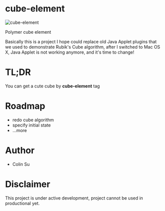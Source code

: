 cube-element
============

![cube-element](https://cloud.githubusercontent.com/assets/374786/3767164/da5a5002-18ca-11e4-9d98-49053f6ac4e0.png)

Polymer cube element

Basically this is a project I hope could replace old Java Applet plugins that we used to demonstrate Rubik's Cube algorithm, after I switched to Mac OS X, Java Applet is not working anymore, and it's time to change!


# TL;DR

You can get a cute cube by **cube-element** tag

# Roadmap

* redo cube algorithm
* specify initial state
* ...more

# Author

* Colin Su

# Disclaimer

This project is under active development, project cannot be used in productional yet.

